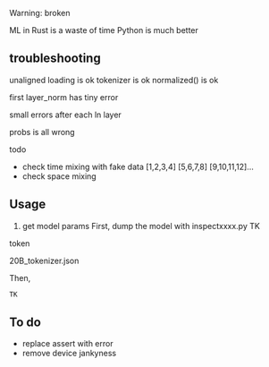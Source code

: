 Warning: broken

ML in Rust is a waste of time
Python is much better

## troubleshooting

unaligned loading is ok
tokenizer is ok
normalized() is ok

first layer_norm has tiny error

small errors after each ln layer

probs is all wrong

todo
- check time mixing with fake data [1,2,3,4] [5,6,7,8] [9,10,11,12]...
- check space mixing

## Usage

1. get model params
First, dump the model with inspectxxxx.py
TK

token

20B_tokenizer.json


Then,

```rs
TK
```

## To do

- replace assert with error
- remove device jankyness

